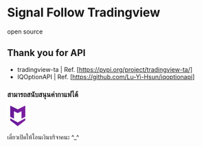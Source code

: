 # Signal Follow Tradingview
open source

## Thank you for API
* tradingview-ta | Ref. [https://pypi.org/project/tradingview-ta/]
* IQOptionAPI | Ref. [https://github.com/Lu-Yi-Hsun/iqoptionapi]

### สามารถสนับสนุนค่ากาแฟได้

![alt text][logo]

[logo]: https://github.com/adam-p/markdown-here/raw/master/src/common/images/icon48.png "Logo Title Text 2"


เดี๋ยวเปิดให้โอนเงินบริจาคนะ ^_^
